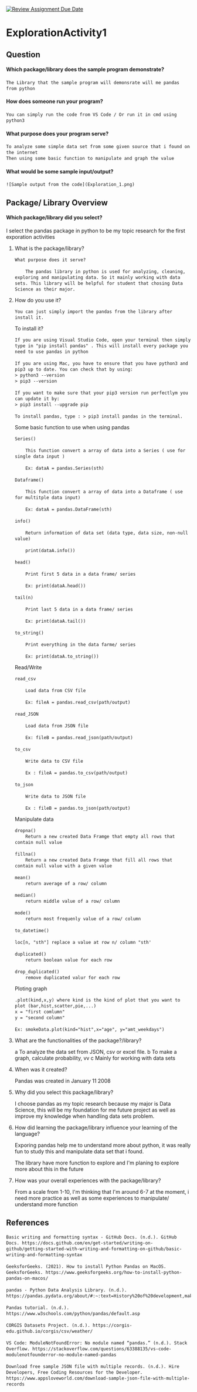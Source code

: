 [![Review Assignment Due Date](https://classroom.github.com/assets/deadline-readme-button-24ddc0f5d75046c5622901739e7c5dd533143b0c8e959d652212380cedb1ea36.svg)](https://classroom.github.com/a/oB7VDeFN)
# ExplorationActivity1

## Question
#### Which package/library does the sample program demonstrate?

    The Library that the sample program will demonsrate will me pandas from python

#### How does someone run your program?

    You can simply run the code from VS Code / Or run it in cmd using python3

#### What purpose does your program serve?

    To analyze some simple data set from some given source that i found on the internet
    Then using some basic function to manipulate and graph the value

#### What would be some sample input/output?
    ![Sample output from the code](Exploration_1.png)

## Package/ Library Overview
#### Which package/library did you select?
I select the pandas package in python to be my topic research for the first exporation activities

1.  What is the package/library?

        What purpose does it serve?

            The pandas library in python is used for analyzing, cleaning, exploring and manipulating data. So it mainly working with data sets. This library will be helpful for student that chosing Data Science as their major.

2.  How do you use it?

        You can just simply import the pandas from the library after install it.

    To install it?

        If you are using Visual Studio Code, open your terminal then simply type in "pip install pandas" . This will install every package you need to use pandas in python

        If you are using Mac, you have to ensure that you have python3 and pip3 up to date. You can check that by using:
        > python3 --version
        > pip3 --version

        If you want to make sure that your pip3 version run perfectlym you can update it by:
        > pip3 install --upgrade pip
    
        To install pandas, type : > pip3 install pandas in the terminal. 
    
    Some basic function to use when using pandas

        Series()
        
            This function convert a array of data into a Series ( use for single data input )

            Ex: dataA = pandas.Series(sth)

        Dataframe()

            This function convert a array of data into a Dataframe ( use for multitple data input)

            Ex: dataA = pandas.DataFrame(sth)

        info()

            Return information of data set (data type, data size, non-null value)

            print(dataA.info())

        head()

            Print first 5 data in a data frame/ series

            Ex: print(dataA.head())

        tail(n)

            Print last 5 data in a data frame/ series

            Ex: print(dataA.tail())

        to_string()

            Print everything in the data farme/ series

            Ex: print(dataA.to_string())


    Read/Write 

        read_csv

            Load data from CSV file

            Ex: fileA = pandas.read_csv(path/output)

        read_JSON

            Load data from JSON file

            Ex: fileB = pandas.read_json(path/output)

        to_csv 

            Write data to CSV file

            Ex : fileA = pandas.to_csv(path/output)

        to_json

            Write data to JSON file

            Ex : fileB = pandas.to_json(path/output)

    Manipulate data

        dropna()
            Return a new created Data Framge that empty all rows that contain null value

        fillna()
            Return a new created Data Framge that fill all rows that contain null value with a given value
        
        mean()
            return average of a row/ column

        median()
            return middle value of a row/ column

        mode()
            return most frequenly value of a row/ column

        to_datetime()
        
        loc[n, "sth"] replace a value at row n/ column "sth'

        duplicated() 
            return boolean value for each row
        
        drop_duplicated()
            remove duplicated valur for each row


    Ploting graph

        .plot(kind,x,y) where kind is the kind of plot that you want to plot (bar,hist,scatter,pie,...)
        x = "first comlumn"
        y = "second column"

        Ex: smokeData.plot(kind="hist",x="age", y="amt_weekdays")
        
3.  What are the functionalities of the package?/library?

    a  To analyze the data set from JSON, csv or excel file. 
    b  To make a graph, calculate probability, vv
    c  Mainly for working with data sets

4.  When was it created?

    Pandas was created in January 11 2008

5.  Why did you select this package/library?

    I choose pandas as my topic research because my major is Data Science, this will be my foundation for me future project as well as improve my knowledge when handling data sets problem.

6.  How did learning the package/library influence your learning of the language?

    Exporing pandas help me to understand more about python, it was really fun to study this and manipulate data set that i found.

    The library have more function to explore and I'm planing to explore more about this in the future


7.  How was your overall experiences with the package/library?

    From a scale from 1-10, I'm thinking that I'm around 6-7 at the moment, i need more practice as well as some experiences to manipulate/ understand more function

## References

    Basic writing and formatting syntax - GitHub Docs. (n.d.). GitHub Docs. https://docs.github.com/en/get-started/writing-on-github/getting-started-with-writing-and-formatting-on-github/basic-writing-and-formatting-syntax

    GeeksforGeeks. (2021). How to install Python Pandas on MacOS. GeeksforGeeks. https://www.geeksforgeeks.org/how-to-install-python-pandas-on-macos/

    pandas - Python Data Analysis Library. (n.d.). https://pandas.pydata.org/about/#:~:text=History%20of%20development,make%20open%20source%20pandas%20possible.

    Pandas tutorial. (n.d.). https://www.w3schools.com/python/pandas/default.asp

    CORGIS Datasets Project. (n.d.). https://corgis-edu.github.io/corgis/csv/weather/

    VS Code: ModuleNotFoundError: No module named “pandas.” (n.d.). Stack Overflow. https://stackoverflow.com/questions/63388135/vs-code-modulenotfounderror-no-module-named-pandas

    Download free sample JSON file with multiple records. (n.d.). Hire Developers, Free Coding Resources for the Developer. https://www.appsloveworld.com/download-sample-json-file-with-multiple-records